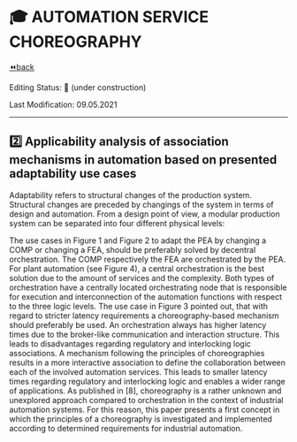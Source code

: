 # :mortar_board: AUTOMATION SERVICE CHOREOGRAPHY

[:rewind:back](../README.md)

Editing Status: :construction: (under construction)

Last Modification: 09.05.2021

---

## :two: Applicability analysis of association mechanisms in automation based on presented adaptability use cases






Adaptability refers to structural changes of the production system. Structural changes are preceded by changings of the system in terms of design and automation. From a design point of view, a modular production
system can be separated into four different physical levels:

The use cases in Figure 1 and Figure 2 to adapt the PEA by
changing a COMP or changing a FEA, should be preferably
solved by decentral orchestration. The COMP respectively the
FEA are orchestrated by the PEA. For plant automation (see
Figure 4), a central orchestration is the best solution due
to the amount of services and the complexity. Both types
of orchestration have a centrally located orchestrating node
that is responsible for execution and interconnection of the
automation functions with respect to the three logic levels.
The use case in Figure 3 pointed out, that with regard to stricter
latency requirements a choreography-based mechanism should
preferably be used. An orchestration always has higher latency
times due to the broker-like communication and interaction
structure. This leads to disadvantages regarding regulatory
and interlocking logic associations. A mechanism following
the principles of choreographies results in a more interactive
association to define the collaboration between each of the
involved automation services. This leads to smaller latency
times regarding regulatory and interlocking logic and enables
a wider range of applications.
As published in [8], choreography is a rather unknown and
unexplored approach compared to orchestration in the context
of industrial automation systems. For this reason, this paper
presents a first concept in which the principles of a choreography
is investigated and implemented according to determined
requirements for industrial automation.

